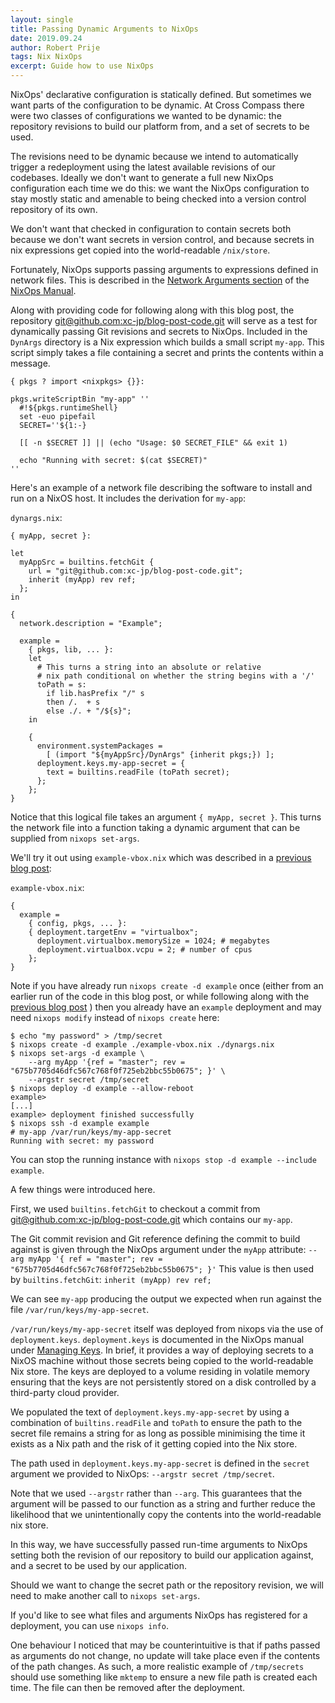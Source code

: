 ```yaml
---
layout: single
title: Passing Dynamic Arguments to NixOps
date: 2019.09.24
author: Robert Prije
tags: Nix NixOps
excerpt: Guide how to use NixOps
---
```


NixOps' declarative configuration is statically defined. But sometimes we want
parts of the configuration to be dynamic. At Cross Compass there were two
classes of configurations we wanted to be dynamic: the repository revisions to
build our platform from, and a set of secrets to be used.

The revisions need to be dynamic because we intend to automatically trigger
a redeployment using the latest available revisions of our codebases. Ideally
we don't want to generate a full new NixOps configuration each time we do this:
we want the NixOps configuration to stay mostly static and amenable to being
checked into a version control repository of its own.

We don't want that checked in configuration to contain secrets both because we
don't want secrets in version control, and because secrets in
nix expressions get copied into the world-readable `/nix/store`.

Fortunately, NixOps supports passing arguments to expressions defined in
network files. This is described in the
[Network Arguments section](https://nixos.org/nixops/manual/#idm140737322350416)
of the [NixOps Manual](https://nixos.org/nixops/manual/).

Along with providing code for following along with this blog post, the repository
[git@github.com:xc-jp/blog-post-code.git](https://github.com/xc-jp/blog-post-code)
will serve as a test for dynamically passing Git revisions and secrets to
NixOps. Included in the `DynArgs` directory is a Nix expression which builds a
small script `my-app`. This script simply takes a file containing a secret and
prints the contents within a message.

```
{ pkgs ? import <nixpkgs> {}}:

pkgs.writeScriptBin "my-app" ''
  #!${pkgs.runtimeShell}
  set -euo pipefail
  SECRET=''${1:-}

  [[ -n $SECRET ]] || (echo "Usage: $0 SECRET_FILE" && exit 1)

  echo "Running with secret: $(cat $SECRET)"
''
```

Here's an example of a network file describing the software to install and
run on a NixOS host. It includes the derivation for `my-app`:

`dynargs.nix`:
```
{ myApp, secret }:

let
  myAppSrc = builtins.fetchGit {
    url = "git@github.com:xc-jp/blog-post-code.git";
    inherit (myApp) rev ref;
  };
in

{
  network.description = "Example";

  example =
    { pkgs, lib, ... }:
    let
      # This turns a string into an absolute or relative
      # nix path conditional on whether the string begins with a '/'
      toPath = s:
        if lib.hasPrefix "/" s
        then /.  + s
        else ./. + "/${s}";
    in

    {
      environment.systemPackages =
        [ (import "${myAppSrc}/DynArgs" {inherit pkgs;}) ];
      deployment.keys.my-app-secret = {
        text = builtins.readFile (toPath secret);
      };
    };
}
```

Notice that this logical file takes an argument `{ myApp, secret }`.
This turns the network file into a function taking a dynamic argument that
can be supplied from `nixops set-args`.

We'll try it out using `example-vbox.nix` which was described in a
[previous blog post](http://cross-magazine.sub.jp/magazine/2019/08/29/fixing-nixpkgs-in-nixops/):

`example-vbox.nix`:
```
{
  example =
    { config, pkgs, ... }:
    { deployment.targetEnv = "virtualbox";
      deployment.virtualbox.memorySize = 1024; # megabytes
      deployment.virtualbox.vcpu = 2; # number of cpus
    };
}
```

Note if you have already run `nixops create -d example` once (either from an
earlier run of the code in this blog post, or while following along with the
[previous blog post](http://cross-magazine.sub.jp/magazine/2019/08/29/fixing-nixpkgs-in-nixops/)
) then you already have an `example` deployment and may need `nixops modify`
instead of `nixops create` here:

```
$ echo "my password" > /tmp/secret
$ nixops create -d example ./example-vbox.nix ./dynargs.nix
$ nixops set-args -d example \
    --arg myApp '{ref = "master"; rev = "675b7705d46dfc567c768f0f725eb2bbc55b0675"; }' \
    --argstr secret /tmp/secret
$ nixops deploy -d example --allow-reboot
example>
[...]
example> deployment finished successfully
$ nixops ssh -d example example
# my-app /var/run/keys/my-app-secret
Running with secret: my password
```

You can stop the running instance with
`nixops stop -d example --include example`.

A few things were introduced here.

First, we used `builtins.fetchGit` to checkout a commit from
[git@github.com:xc-jp/blog-post-code.git](https://github.com/xc-jp/blog-post-code)
which contains our `my-app`.

The Git commit revision and Git reference defining the commit to build against
is given through the NixOps argument under the `myApp` attribute:
`--arg myApp '{ ref = "master"; rev = "675b7705d46dfc567c768f0f725eb2bbc55b0675"; }'`
This value is then used by `builtins.fetchGit`: `inherit (myApp) rev ref;`

We can see `my-app` producing the output we expected when run against the
file `/var/run/keys/my-app-secret`.

`/var/run/keys/my-app-secret` itself was deployed from nixops via the
use of `deployment.keys`. `deployment.keys` is documented in the
NixOps manual under
[Managing Keys](https://nixos.org/nixops/manual/#idm140737322342384). In
brief, it provides a way of deploying secrets to a NixOS machine without those
secrets being copied to the world-readable Nix store. The keys are deployed
to a volume residing in volatile memory ensuring that the keys are not
persistently stored on a disk controlled by a third-party cloud provider.

We populated the text of `deployment.keys.my-app-secret` by using
a combination of `builtins.readFile` and `toPath` to ensure the
path to the secret file remains a string for as long as possible
minimising the time it exists as a Nix path and the risk of it getting copied
into the Nix store.

The path used in `deployment.keys.my-app-secret` is defined in the
`secret` argument we provided to NixOps: `--argstr secret /tmp/secret`.

Note that we used `--argstr` rather than `--arg`. This guarantees that the
argument will be passed to our function as a string and further reduce the
likelihood that we unintentionally copy the contents into the world-readable
nix store.

In this way, we have successfully passed run-time arguments to NixOps
setting both the revision of our repository to build our application against,
and a secret to be used by our application.

Should we want to change the secret path or the repository revision, we will
need to make another call to `nixops set-args`.

If you'd like to see what files and arguments NixOps has registered for a
deployment, you can use `nixops info`.

One behaviour I noticed that may be counterintuitive is that if paths
passed as arguments do not change, no update will take place even if the
contents of the path changes. As such, a more realistic example of
`/tmp/secrets` should use something like `mktemp` to ensure a new file path
is created each time. The file can then be removed after the deployment.
